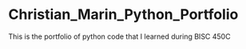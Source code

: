 # Christian_Marin_Python_Portfolio
This is the portfolio of python code that I learned during BISC 450C 
